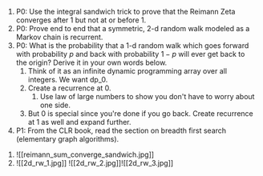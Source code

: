 
1) P0: Use the integral sandwich trick to prove that the Reimann Zeta converges after $1$ but not at or before $1$.
3) P0: Prove end to end that a symmetric, 2-d random walk modeled as a Markov chain is recurrent.
4) P0: What is the probability that a 1-d random walk which goes forward with probability $p$ and back with probability $1-p$ will ever get back to the origin? Derive it in your own words below.
	1) Think of it as an infinite dynamic programming array over all integers. We want dp_0.
	2) Create a recurrence at 0. 
		1) Use law of large numbers to show you don't have to worry about one side.
	3) But 0 is special since you're done if you go back. Create recurrence at 1 as well and expand further.
5) P1: From the CLR book, read the section on breadth first search (elementary graph algorithms).




1.  ![[reimann_sum_converge_sandwich.jpg]]
3. ![[2d_rw_1.jpg]]
![[2d_rw_2.jpg]]![[2d_rw_3.jpg]]